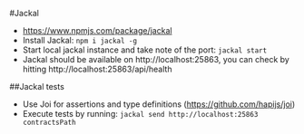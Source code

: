#Jackal
- https://www.npmjs.com/package/jackal
- Install Jackal: `npm i jackal -g`
- Start local jackal instance and take note of the port: `jackal start`
- Jackal should be available on http://localhost:25863, you can check by hitting http://localhost:25863/api/health


##Jackal tests
- Use Joi for assertions and type definitions (https://github.com/hapijs/joi)
- Execute tests by running: `jackal send http://localhost:25863 contractsPath`

